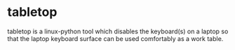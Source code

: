 # tabletop
tabletop is a linux-python tool which disables the keyboard(s) on a laptop so that the laptop keyboard surface can be used comfortably as a work table.
